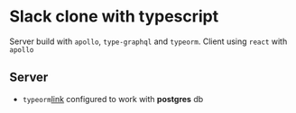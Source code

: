 # Slack clone with typescript

Server build with `apollo`, `type-graphql` and `typeorm`. Client using `react` with `apollo`

## Server
- `typeorm`[link](https://typeorm.io) configured to work with **postgres** db
